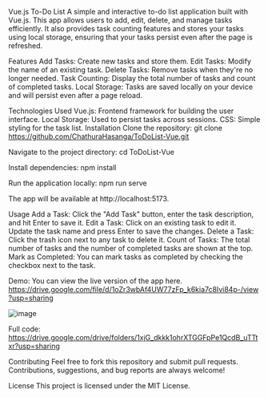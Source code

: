 Vue.js To-Do List
A simple and interactive to-do list application built with Vue.js. This app allows users to add, edit, delete, and manage tasks efficiently. It also provides task counting features and stores your tasks using local storage, ensuring that your tasks persist even after the page is refreshed.

Features
Add Tasks: Create new tasks and store them.
Edit Tasks: Modify the name of an existing task.
Delete Tasks: Remove tasks when they're no longer needed.
Task Counting: Display the total number of tasks and count of completed tasks.
Local Storage: Tasks are saved locally on your device and will persist even after a page reload.

Technologies Used
Vue.js: Frontend framework for building the user interface.
Local Storage: Used to persist tasks across sessions.
CSS: Simple styling for the task list.
Installation
Clone the repository:
git clone https://github.com/ChathuraHasanga/ToDoList-Vue.git

Navigate to the project directory:
cd ToDoList-Vue

Install dependencies:
npm install

Run the application locally:
npm run serve

The app will be available at http://localhost:5173.

Usage
Add a Task: Click the "Add Task" button, enter the task description, and hit Enter to save it.
Edit a Task: Click on an existing task to edit it. Update the task name and press Enter to save the changes.
Delete a Task: Click the trash icon next to any task to delete it.
Count of Tasks: The total number of tasks and the number of completed tasks are shown at the top.
Mark as Completed: You can mark tasks as completed by checking the checkbox next to the task.

Demo:
You can view the live version of the app here.
https://drive.google.com/file/d/1oZr3wbAf4UW77zFp_k6kia7c8Ivi84p-/view?usp=sharing

![image](https://github.com/user-attachments/assets/da6af4c2-19bd-4212-8688-005d8abeb5ba)

Full code: https://drive.google.com/drive/folders/1xjG_dkkk1ohrXTGGFpPe1QcdB_uTTtxr?usp=sharing 

Contributing
Feel free to fork this repository and submit pull requests. Contributions, suggestions, and bug reports are always welcome!

License
This project is licensed under the MIT License.
